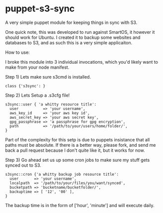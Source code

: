 puppet-s3-sync
==============

A very simple puppet module for keeping things in sync with S3.

One quick note, this was developed to run against SmartOS, it however it should work for Ubuntu.  I created it to backup some websites and databases to S3, and as such this is a very simple applicaiton.

How to use:

I broke this module into 3 individual invocations, which you'd likely want to make from your node manifest.

Step 1) Lets make sure s3cmd is installed.

    class {'s3sync': }

Step 2) Lets Setup a .s3cfg file!

    s3sync::user { 'a whitty resource title':
      user           => 'your username',
      aws_key_id     => 'your aws key id',
      aws_secret_key => 'your aws secret key',
      gpg_passphrase => 'a passphrase for gpg encryption',
      path           => '/path/to/your/users/home/folder/',
    }

Part of the complexity for this setp is due to puppets insistance that all paths must be absolute.  If there is a better way, please fork, and send me back a pull request because I don't quite like it, but it works for now.

Step 3) Go ahead set us up some cron jobs to make sure my stuff gets synced out to S3.

    s3sync::cron {'a whitty backup job resource title':
      user       => 'your username',
      localpath  => '/path/to/your/files/you/want/synced',
      bucketpath => 'bucketname/bucketfolder/',
      backuptime => [ '12', '00' ],
    }

The backup time is in the form of ['hour', 'minute'] and will execute daily.

